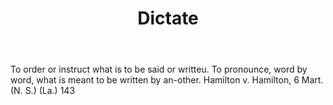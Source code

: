 ---
title: Dictate
letter: D
permalink: "/definitions/bld-dictate.html"
body: To order or instruct what is to be said or writteu. To pronounce, word by word,
  what is meant to be written by an-other. Hamilton v. Hamilton, 6 Mart. (N. S.) (La.)
  143
published_at: '2018-07-07'
source: Black's Law Dictionary 2nd Ed (1910)
layout: post
---